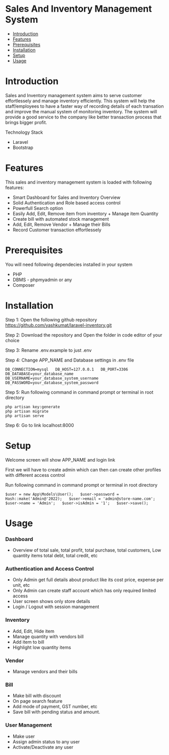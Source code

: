 Sales And Inventory Management System
=====================================

*   [Introduction](#introduction)
*   [Features](#features)
*   [Prerequisites](#prerequisites)
*   [Installation](#installation)
*   [Setup](#setup)
*   [Usage](#usage)

Introduction
============

Sales and Inventory management system aims to serve customer effortlessely and manage inventory efficiently. This system will help the staff/employees to have a faster way of recording details of each transation and improve the manual system of monitoring inventory. The system will provide a good service to the company like better transaction process that brings bigger profit.

Technology Stack

*   Laravel
*   Bootstrap

Features
========

This sales and inventory management system is loaded with following features:

*   Smart Dashboard for Sales and Inventory Overview
*   Solid Authentication and Role based access control
*   Powerfull Search option
*   Easily Add, Edit, Remove item from inventory + Manage item Quantity
*   Create bill with automated stock management
*   Add, Edit, Remove Vendor + Manage their Bills
*   Record Customer transaction effortlessely

Prerequisites
=============

You will need following dependecies installed in your system

*   PHP
*   DBMS - phpmyadmin or any
*   Composer

Installation
============

Step 1: Open the following github repository https://github.com/yashkumat/laravel-inventory.git

Step 2: Download the repository and Open the folder in code editor of your choice

Step 3: Rename .env.example to just .env

Step 4: Change APP\_NAME and Database settings in .env file

`DB_CONNECTION=mysql   DB_HOST=127.0.0.1   DB_PORT=3306   DB_DATABASE=your_database_name   DB_USERNAME=your_database_system_username   DB_PASSWORD=your_database_system_password   `

Step 5: Run following command in command prompt or terminal in root directory

`php artisan key:generate`  
`php artisan migrate`  
`php artisan serve`

Step 6: Go to link localhost:8000

Setup
=====

Welcome screen will show APP\_NAME and login link

First we will have to create admin which can then can create other profiles with different access control

Run following command in command prompt or terminal in root directory

`$user = new App\Models\User();   $user->password = Hash::make('Admin@'2022);   $user->email = 'admin@store-name.com';   $user->name = 'Admin';   $user->isAdmin = '1';   $user->save();`

Usage
=====

### Dashboard

*   Overview of total sale, total profit, total purchase, total customers, Low quantity items total debt, total credit, etc

### Authentication and Access Control

*   Only Admin get full details about product like its cost price, expense per unit, etc
*   Only Admin can create staff account which has only required limited access
*   User screen shows only store details
*   Login / Logout with session management

### Inventory

*   Add, Edit, Hide item
*   Manage quantity with vendors bill
*   Add item to bill
*   Highlight low quantity items

### Vendor

*   Manage vendors and their bills

### Bill

*   Make bill with discount
*   On page search feature
*   Add mode of payment, GST number, etc
*   Save bill with pending status and amount.

### User Management

*   Make user
*   Assign admin status to any user
*   Activate/Deactivate any user
